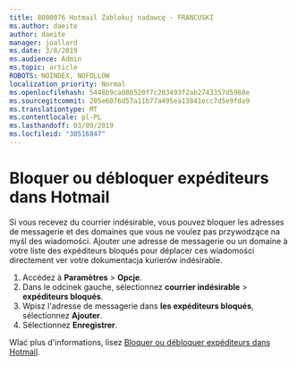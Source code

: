 ```yaml
---
title: 8000076 Hotmail Zablokuj nadawcę - FRANCUSKI
ms.author: daeite
author: daeite
manager: joallard
ms.date: 3/8/2019
ms.audience: Admin
ms.topic: article
ROBOTS: NOINDEX, NOFOLLOW
localization_priority: Normal
ms.openlocfilehash: 5448b9ca086520f7c203493f2ab2743357d5988e
ms.sourcegitcommit: 205e6076d57a11b77a495ea13841ecc7d5e9fda9
ms.translationtype: MT
ms.contentlocale: pl-PL
ms.lasthandoff: 03/09/2019
ms.locfileid: "30516847"
---
```

# <a name="bloquer-ou-dbloquer-expditeurs-dans-outlookcom"></a>Bloquer ou débloquer expéditeurs dans Hotmail

Si vous recevez du courrier indésirable, vous pouvez bloquer les adresses de messagerie et des domaines que vous ne voulez pas przywodzące na myśl des wiadomości. Ajouter une adresse de messagerie ou un domaine à votre liste des expéditeurs bloqués pour déplacer ces wiadomości directement ver votre dokumentacja kurierów indésirable.

1. Accédez à **Paramètres** > **Opcje**.
2. Dans le odcinek gauche, sélectionnez **courrier indésirable** > **expéditeurs bloqués**.
3. Wpisz l'adresse de messagerie dans **les expéditeurs bloqués**, sélectionnez **Ajouter**.
4. Sélectionnez **Enregistrer**.

Wlać plus d'informations, lisez [Bloquer ou débloquer expéditeurs dans Hotmail](https://support.office.com/fr-fr/article/bloquer-ou-débloquer-expéditeurs-dans-outlook-com-afba1c94-77bb-4f50-8b85-057cf52f4d5e?ui=fr-FR&rs=fr-FR&ad=FR).